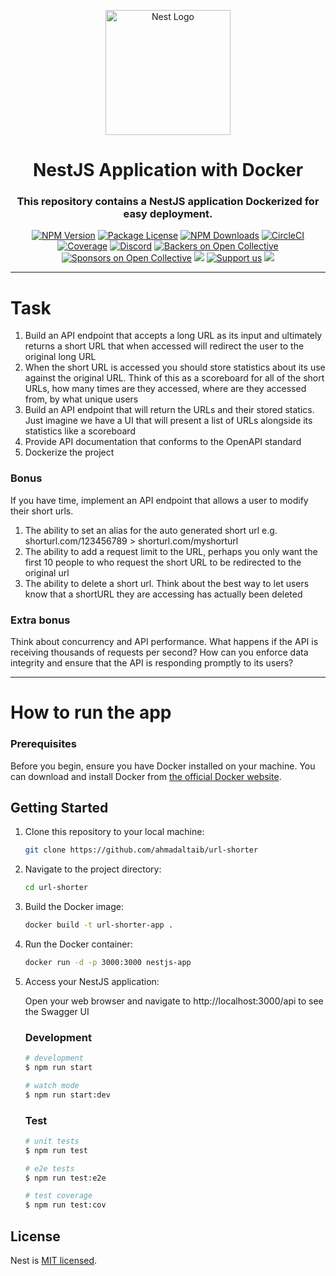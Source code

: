 <p align="center">
  <a href="http://nestjs.com/" target="blank"><img src="https://nestjs.com/img/logo-small.svg" width="200" alt="Nest Logo" /></a>
</p>

[circleci-image]: https://img.shields.io/circleci/build/github/nestjs/nest/master?token=abc123def456
[circleci-url]: https://circleci.com/gh/nestjs/nest

<H1 align="center">NestJS Application with Docker</H1>
<h3 align="center">This repository contains a NestJS application Dockerized for easy deployment.</h3>
<p align="center">
<a href="https://www.npmjs.com/~nestjscore" target="_blank"><img src="https://img.shields.io/npm/v/@nestjs/core.svg" alt="NPM Version" /></a>
<a href="https://www.npmjs.com/~nestjscore" target="_blank"><img src="https://img.shields.io/npm/l/@nestjs/core.svg" alt="Package License" /></a>
<a href="https://www.npmjs.com/~nestjscore" target="_blank"><img src="https://img.shields.io/npm/dm/@nestjs/common.svg" alt="NPM Downloads" /></a>
<a href="https://circleci.com/gh/nestjs/nest" target="_blank"><img src="https://img.shields.io/circleci/build/github/nestjs/nest/master" alt="CircleCI" /></a>
<a href="https://coveralls.io/github/nestjs/nest?branch=master" target="_blank"><img src="https://coveralls.io/repos/github/nestjs/nest/badge.svg?branch=master#9" alt="Coverage" /></a>
<a href="https://discord.gg/G7Qnnhy" target="_blank"><img src="https://img.shields.io/badge/discord-online-brightgreen.svg" alt="Discord"/></a>
<a href="https://opencollective.com/nest#backer" target="_blank"><img src="https://opencollective.com/nest/backers/badge.svg" alt="Backers on Open Collective" /></a>
<a href="https://opencollective.com/nest#sponsor" target="_blank"><img src="https://opencollective.com/nest/sponsors/badge.svg" alt="Sponsors on Open Collective" /></a>
<a href="https://paypal.me/kamilmysliwiec" target="_blank"><img src="https://img.shields.io/badge/Donate-PayPal-ff3f59.svg"/></a>
<a href="https://opencollective.com/nest#sponsor"  target="_blank"><img src="https://img.shields.io/badge/Support%20us-Open%20Collective-41B883.svg" alt="Support us"></a>
<a href="https://twitter.com/nestframework" target="_blank"><img src="https://img.shields.io/twitter/follow/nestframework.svg?style=social&label=Follow"></a>
</p>
<hr>

# Task
1. Build an API endpoint that accepts a long URL as its input and ultimately returns a short
   URL that when accessed will redirect the user to the original long URL
2. When the short URL is accessed you should store statistics about its use against the
   original URL. Think of this as a scoreboard for all of the short URLs, how many times are
   they accessed, where are they accessed from, by what unique users
3. Build an API endpoint that will return the URLs and their stored statics. Just imagine we
   have a UI that will present a list of URLs alongside its statistics like a scoreboard
4. Provide API documentation that conforms to the OpenAPI standard
5. Dockerize the project

### Bonus
If you have time, implement an API endpoint that allows a user to modify their short urls.
1. The ability to set an alias for the auto generated short url e.g. shorturl.com/123456789 >
   shorturl.com/myshorturl
2. The ability to add a request limit to the URL, perhaps you only want the first 10 people to
   who request the short URL to be redirected to the original url
3. The ability to delete a short url. Think about the best way to let users know that a
   shortURL they are accessing has actually been deleted

### Extra bonus
Think about concurrency and API performance. What happens if the API is receiving thousands
of requests per second? How can you enforce data integrity and ensure that the API is
responding promptly to its users?

<hr>

# How to run the app 

### Prerequisites

Before you begin, ensure you have Docker installed on your machine. You can download and install Docker from [the official Docker website](https://www.docker.com/products/docker-desktop).

## Getting Started

1. Clone this repository to your local machine:

   ```bash
   git clone https://github.com/ahmadaltaib/url-shorter

2. Navigate to the project directory:
    ```bash
    cd url-shorter

3. Build the Docker image:
    ```bash
   docker build -t url-shorter-app .

4. Run the Docker container:
    ```bash
    docker run -d -p 3000:3000 nestjs-app

5. Access your NestJS application:

    Open your web browser and navigate to http://localhost:3000/api to see the Swagger UI

    ### Development
    
    ```bash
    # development
    $ npm run start
    
    # watch mode
    $ npm run start:dev
    
    ```
    
    ### Test
    
    ```bash
    # unit tests
    $ npm run test
    
    # e2e tests
    $ npm run test:e2e
    
    # test coverage
    $ npm run test:cov
    ```

## License

Nest is [MIT licensed](LICENSE).
